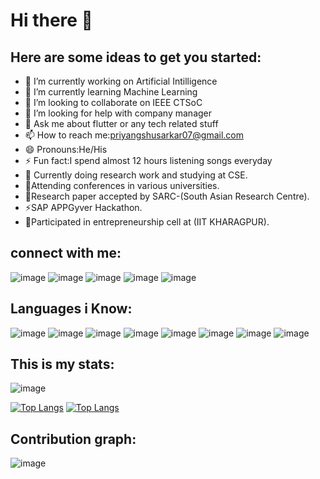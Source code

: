 # Hi there 👋

## Here are some ideas to get you started:

- 🔭 I’m currently working on Artificial Intilligence
- 🌱 I’m currently learning Machine Learning
- 👯 I’m looking to collaborate on IEEE CTSoC
- 🤔 I’m looking for help with company manager
- 💬 Ask me about flutter or any tech related stuff
- 📫 How to reach me:priyangshusarkar07@gmail.com
- 😄 Pronouns:He/His
- ⚡ Fun fact:I spend almost 12 hours listening songs everyday 
- 🌱 Currently doing research work and studying at CSE. 
- 👯Attending conferences in various universities.
- 💬Research paper accepted by SARC-(South Asian Research Centre).
- ⚡SAP APPGyver Hackathon.
- 🤔Participated in entrepreneurship cell at (IIT KHARAGPUR).

## connect with me:
![image](https://user-images.githubusercontent.com/72542171/172316600-5d809356-0c7f-4b44-92fc-2429d01bac5b.png) ![image](https://user-images.githubusercontent.com/72542171/172317115-a36c3090-703b-49be-8c45-9ca7c8f029bc.png) ![image](https://user-images.githubusercontent.com/72542171/172318680-beb3c96b-d1fd-4771-803e-2667e78d3308.png) ![image](https://user-images.githubusercontent.com/72542171/172318918-4be27a9b-75d0-4ab3-8f63-9caa7e7d8cb7.png) ![image](https://user-images.githubusercontent.com/72542171/172318232-10319e6f-abd6-413a-87c7-1504afb8e2b3.png)


## Languages i Know:
![image](https://user-images.githubusercontent.com/72542171/172587592-b3f2a3a2-9609-4eb5-ac16-3713d62ffc95.png) ![image](https://user-images.githubusercontent.com/72542171/172314667-c696b373-24cf-4049-af32-ffc3ccecee57.png) ![image](https://user-images.githubusercontent.com/72542171/172314809-fe2d0f31-b03c-4c83-b28b-9a8836acc752.png) ![image](https://user-images.githubusercontent.com/72542171/172314851-73e00773-09b0-4f29-8a39-5ceec312adec.png) ![image](https://user-images.githubusercontent.com/72542171/172314897-746069fd-860e-4772-8a0e-b0c6c8626390.png) ![image](https://user-images.githubusercontent.com/72542171/172587882-fa78a14f-b208-42ec-952a-a07f2055d1a5.png) ![image](https://user-images.githubusercontent.com/72542171/172588158-522c815d-0030-4959-bafb-74c9d0e29aa6.png) ![image](https://user-images.githubusercontent.com/72542171/172588641-88c19de1-f68d-4b58-8b52-67536c9347f6.png)




## This is my stats:

![image](https://user-images.githubusercontent.com/72542171/172461594-26cd3b51-f25c-474d-b085-2b069d0e885f.png)

[![Top Langs](https://github-readme-stats.vercel.app/api/top-langs/?username=priyangshusarkar77&langs_count=8)](https://github.com/priyangshusarkar77/github-readme-stats) [![Top Langs](https://github-readme-stats.vercel.app/api/top-langs/?username=priyangshusarkar77&layout=compact)](https://github.com/priyangshusarkar77/github-readme-stats)

## Contribution graph:
![image](https://user-images.githubusercontent.com/72542171/172820696-20a03d92-a891-4f14-ba35-5fd967c405bd.png)


